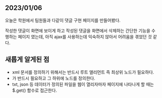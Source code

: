 ## 2023/01/06
오늘은 학원에서 팀원들과 다같이 댓글 구현 페이지를 만들어봤다. 

작성한 댓글이 화면에 보이게 하고 작성된 댓글을 화면에서 삭제하는 간단한 기능을 수행하는 페이지 였는데, 아직 ajax를 사용하는데 익숙하지 않아서 어려움을 겪었던 것 같다. 

## 새롭게 알게된 점
- xml 문서를 정의하기 위해서는 반드시 루트 앨리먼트 즉 최상위 노드가 필요하다.
- <root>가 반드시 필요하고 그 하위에 노드를 정의한다.
- txt, json 등 데이터가 정의된 파일을 웹이 열리자마자 페이지에 나타나게 할 때는 $.get() 함수로 접근한다.